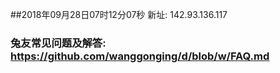 ##2018年09月28日07时12分07秒 新址: 142.93.136.117
### 兔友常见问题及解答: https://github.com/wanggonging/d/blob/w/FAQ.md
